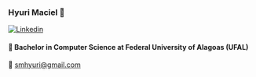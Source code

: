 ### Hyuri Maciel 👋

[![Linkedin](https://img.shields.io/badge/linkedin-%230077B5.svg?&style=for-the-badge&logo=linkedin&logoColor=white)](https://www.linkedin.com/in/hyuri-maciel-538156aa/)

#### :notebook: Bachelor in Computer Science at Federal University of Alagoas (UFAL)
  
:email: smhyuri@gmail.com










